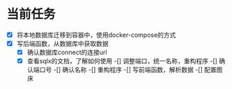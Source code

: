 # 当前任务
-[x] 将本地数据库迁移到容器中，使用docker-compose的方式
-[x] 写后端函数，从数据库中获取数据
  -[x] 确认数据库connect的连接url
  -[x] 查看sqlx的文档，了解如何使用
-[] 调整端口，统一名称，重构程序
  -[] 确认端口号
  -[] 确认名称
  -[] 重构程序
-[] 写前端函数，解析数据
-[] 配置图床
